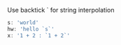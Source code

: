 Use backtick  \`  for string interpolation

```javascript
s: 'world'
hw: 'hello `s`'
x: '1 + 2 : `1 + 2`'
```
